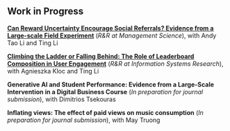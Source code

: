 ## Work in Progress

[**Can Reward Uncertainty Encourage Social Referrals? Evidence from a Large-scale Field Experiment**](/assets/pdf/reward-uncertainty.pdf) (*R&R at Management Science*), with Andy Tao Li and Ting Li

[**Climbing the Ladder or Falling Behind: The Role of Leaderboard Composition in User Engagement**](assets/pdf/leaderboards.pdf) (*R&R at Information Systems Research*), with Agnieszka Kloc and Ting Li

**Generative AI and Student Performance: Evidence from a Large-Scale Intervention in a Digital Business Course** (*In preparation for journal submission*), with Dimitrios Tsekouras

**Inflating views: The effect of paid views on music consumption** (*In preparation for journal submission*), with May Truong
